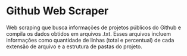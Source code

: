# Github Web Scraper

Web scraping que busca informações de projetos públicos do Github e compila os dados obtidos em arquivos .txt. Esses arquivos incluem informações como quantidade de linhas (total e percentual) de cada extensão de arquivo e a estrutura de pastas do projeto.